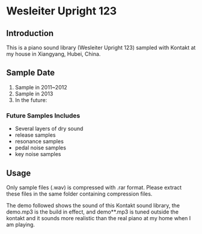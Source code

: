 # Wesleiter Upright 123
## Introduction
This is a piano sound library (Wesleiter Upright 123) sampled with Kontakt at my house in Xiangyang, Hubei, China.

## Sample Date
1. Sample in 2011~2012
2. Sample in 2013
3. In the future:
### Future Samples Includes
* Several layers of dry sound
* release samples
* resonance samples
* pedal noise samples
* key noise samples

## Usage
Only sample files (.wav) is compressed with .rar format. Please extract these files in the same folder containing compression files.

The demo followed shows the sound of this Kontakt sound library, the demo.mp3 is the build in effect, and demo**.mp3 is tuned outside the kontakt and it sounds more realistic than the real piano at my home when I am playing.
